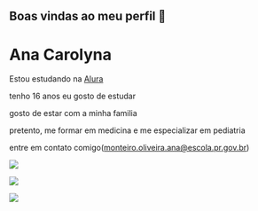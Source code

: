 ## Boas vindas ao meu perfil 💙
# Ana Carolyna 

Estou estudando na [Alura](https://www.alura.com.br/)

tenho 16 anos
eu gosto de estudar

gosto de estar com a minha familia

pretento, me formar em medicina e me especializar em pediatria 


entre em contato comigo(monteiro.oliveira.ana@escola.pr.gov.br)

![](https://media.tenor.com/MCBkr6dWLkUAAAAM/corinthians-rodrigo-garro.gif)

![](https://media.tenor.com/hbiKUexSQmMAAAAM/renato-augusto.gif)

![](https://media.tenor.com/i-dlL023IM4AAAAM/pedri-pedri-barca.gif)
